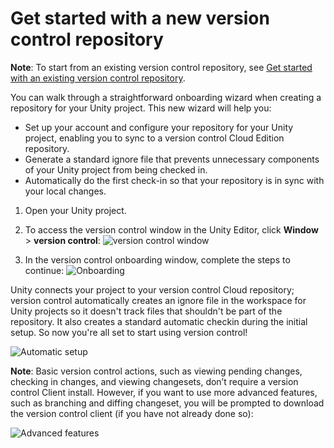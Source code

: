 # Get started with a new version control repository

**Note**: To start from an existing version control repository,
see [Get started with an existing version control repository](GetStartedExistingRepository.md).

You can walk through a straightforward onboarding wizard when creating a repository for your Unity project. This new
wizard will help you:

* Set up your account and configure your repository for your Unity project, enabling you to sync to a version control
  Cloud Edition repository.
* Generate a standard ignore file that prevents unnecessary components of your Unity project from being checked in.
* Automatically do the first check-in so that your repository is in sync with your local changes.

1. Open your Unity project.
2. To access the version control window in the Unity Editor, click **Window** &gt; **version control**:
   ![version control window](images/AccessingUnityVersionControl.png)

3. In the version control onboarding window, complete the steps to continue:
   ![Onboarding](images/Onboarding.png)

Unity connects your project to your version control Cloud repository; version control automatically creates an ignore
file in the workspace for Unity projects so it doesn't track files that shouldn't be part of the repository. It also
creates a standard automatic checkin during the initial setup. So now you're all set to start using version control!

![Automatic setup](images/AutomaticSetup.png)

**Note**: Basic version control actions, such as viewing pending changes, checking in changes, and viewing changesets,
don’t require a version control Client install. However, if you want to use more advanced features, such as branching
and diffing changeset, you will be prompted to download the version control client (if you have not already done so):

![Advanced features](images/AdvancedFeatures.png)
